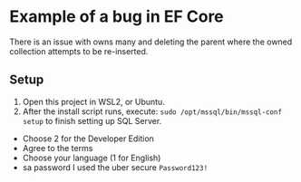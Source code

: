 # Example of a bug in EF Core
There is an issue with owns many and deleting the parent where the owned collection attempts to be re-inserted.

## Setup
1. Open this project in WSL2, or Ubuntu.
2. After the install script runs, execute: `sudo /opt/mssql/bin/mssql-conf setup` to finish setting up SQL Server.
  - Choose 2 for the Developer Edition
  - Agree to the terms
  - Choose your language (1 for English)
  - sa password I used the uber secure `Password123!`